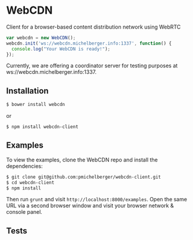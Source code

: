 # WebCDN
Client for a browser-based content distribution network using WebRTC

```js
var webcdn = new WebCDN();
webcdn.init('ws://webcdn.michelberger.info:1337', function() {
  console.log("Your WebCDN is ready!");
});
```
Currently, we are offering a coordinator server for testing purposes at ws://webcdn.michelberger.info:1337.

## Installation

```bash
$ bower install webcdn
```

or 

```bash
$ npm install webcdn-client
```

## Examples

To view the examples, clone the WebCDN repo and install the dependencies:

```bash
$ git clone git@github.com:pmichelberger/webcdn-client.git
$ cd webcdn-client
$ npm install
```

Then run `grunt` and visit `http://localhost:8000/examples`. Open the same URL via a second browser window and visit your browser network & console panel.

## Tests

